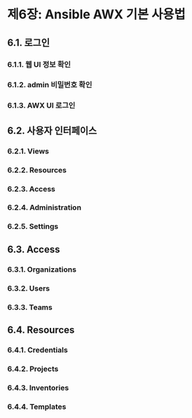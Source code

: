# 제6장: Ansible AWX 기본 사용법

## 6.1. 로그인
### 6.1.1. 웹 UI 정보 확인
### 6.1.2. admin 비밀번호 확인
### 6.1.3. AWX UI 로그인

## 6.2. 사용자 인터페이스
### 6.2.1. Views
### 6.2.2. Resources
### 6.2.3. Access
### 6.2.4. Administration
### 6.2.5. Settings

## 6.3. Access
### 6.3.1. Organizations
### 6.3.2. Users
### 6.3.3. Teams

## 6.4. Resources
### 6.4.1. Credentials
### 6.4.2. Projects
### 6.4.3. Inventories
### 6.4.4. Templates